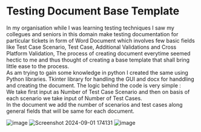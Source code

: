 <H1>Testing Document Base Template</H1>
<p>In my organisation while I was learning testing techniques I saw my collegues and seniors in this domain make testing documentation for particular tickets in form of Word Document which involves few basic fields like Test Case Scenario, Test Case, Additional Validations and Cross Platform Validation, The process of creating document everytime seemed hectic to me and thus thought of creating a base template that shall bring little ease to the process.<br>
As am trying to gain some knowledge in python I created the same using Python libraries. Tkinter library for handling the GUI and docx for handdling and creating the document. The logic behind the code is very simple : <br>
We take first input as Number of Test Case Scenario and then on basis of each scenario we take input of Number of Test Cases.<br>
In the document we add the number of scenarios and test cases along general fields that will be same for each document.</p>

![image](https://github.com/user-attachments/assets/a8afe620-de22-4b86-b951-27cfa5cd8c1f)
![Screenshot 2024-09-01 174131](https://github.com/user-attachments/assets/efff2270-08f2-4fc2-b8a7-6fa367d03c33)
![image](https://github.com/user-attachments/assets/47bc566b-5bf0-44ef-a9e1-d47cc0072ef0)

